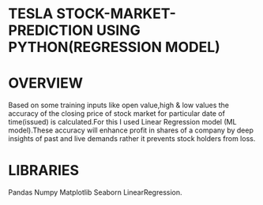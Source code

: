 # TESLA STOCK-MARKET-PREDICTION USING PYTHON(REGRESSION MODEL)
# OVERVIEW
Based on some training inputs like open value,high & low values the accuracy of the closing price of stock market for particular date of time(issued) is calculated.For this I used Linear Regression model (ML model).These accuracy will enhance profit in shares of a company by deep insights of past and live demands rather it prevents stock holders from loss.
# LIBRARIES
Pandas Numpy Matplotlib Seaborn LinearRegression.
